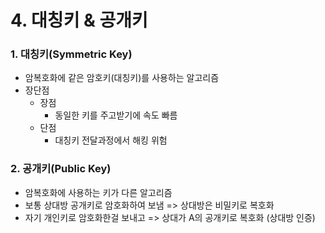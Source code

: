 # 4. 대칭키 & 공개키



### 1. 대칭키(Symmetric Key)

* 암복호화에 같은 암호키(대칭키)를 사용하는 알고리즘
* 장단점
  * 장점
    * 동일한 키를 주고받기에 속도 빠름
  * 단점
    * 대칭키 전달과정에서 해킹 위험



### 2. 공개키(Public Key)

* 암복호화에 사용하는 키가 다른 알고리즘
* 보통 상대방 공개키로 암호화하여 보냄 => 상대방은 비밀키로 복호화
* 자기 개인키로 암호화한걸 보내고 => 상대가 A의 공개키로 복호화 (상대방 인증)